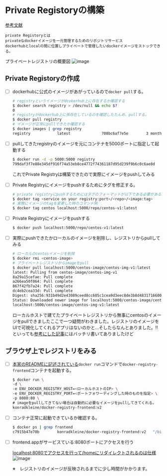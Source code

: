 # Private Registoryの構築

[参考文献](https://qiita.com/Brutus/items/da63d23be32d505409c6)

```
private Registoryとは
privateなdockerイメージを一元管理するためのリポジトリサービス
dockerhubとlocalの間に位置しプライベートで管理したいdockerイメージをストックできる。
```

プライベートレジストリの概要図
![image](https://user-images.githubusercontent.com/60165356/81753909-cd427280-94ef-11ea-93f6-8bd34ded3af8.png)

## Private Registoryの作成

- [ ] dockerhubに公式のイメージがあがっているので`docker pull`する。

  ```sh
  # registryというイメージがdcokerhub上に存在するか確認する
  $ docker search registry > /dev/null && echo $?
  0
  # registryがdockerhub上に孫存在しているのを確認したたんめ、pullする。
  $ docker pull registry
  # イメージが正常にpullできたか確認する
  $ docker images | grep registry
  registry            latest              708bc6af7e5e        3 months ago        25.8MB
  ```

- [ ] pullしてきたregistryのイメージを元にコンテナを5000ポートに指定して起動する

  ```sh
  $ docker run -d -p 5000:5000 registry
  799daf3f7e88e345df916f74a53eb8ce4772f74361187d95d239f9b6c0c6ae8d
  ```
  これでPrivate Registryは構築できたので実際にイメージをpushしてみる

- [ ] Private Registryにイメージをpushするためにタグを修正する。

  ```sh
  # private registryにpushするためにはタグのフォーマットが以下である必要がある。
  $ docker tag <service on your registry:port>/<repo>/<image:tag>
  # 実際にイメージのtagを変更した時のコマンド例
  $ docker tag centos localhost:5000/repo/centos-v1:latest
  ```
- [ ] Private Registryにイメージをpushする

  ```sh
  $ docker push localhost:5000/repo/centos-v1:latest
  ```
- [ ] 実際にpushできたかローカルのイメージを削除し、レジストリからpullしてみる

  ```sh
  # ローカルのcentosイメージを削除
  $ docker rmi <centos-image>
  # プライベートレジストリからimageをpull
  $ docker pull localhost:5000/centos-image/centos-img-v1:latest
  latest: Pulling from centos-image/centos-img-v1
  8a29a15cefae: Pull complete
  a266ea50f064: Pull complete
  867f42fb7a24: Pull complete
  dc4eb2cea33d: Pull complete
  Digest: sha256:931b49d2e43089ceed8cc605c1cea9d3eec8de3b8d48317166000d37d7bc0552
  Status: Downloaded newer image for localhost:5000/centos-image/centos-img-v1:latest
  localhost:5000/centos-image/centos-img-v1:latest
  ```
  ローカルホストで建てたプライベートレジストリから無事にcentosのイメージをpullできましたここで一つ疑問がわきました。レジストリのイメージをUIで可視化してくれるアプリはないのかと...そしたらなんとありました。!!といっても[参考にした記事](https://qiita.com/Brutus/items/da63d23be32d505409c6)にはバッチリ書いてありましたけど

## ブラウザ上でレジストリをみる

- [ ] [本家のREADMEに記述されている](https://github.com/kwk/docker-registry-frontend)`docker run`コマンドで`docker-registry-frontend`コンテナを起動する。

  ```sh
  $ docker run \
  -d \
  -e ENV_DOCKER_REGISTRY_HOST=<ローカルホストのIP> \
  -e ENV_DOCKER_REGISTRY_PORT=<ポートフォワーディングした時のものを指定> \
  -p 8080:80 \
  # imageをpullしてきてない場合は自動的に必要なイメージをpullしてきてくれる。
  konradkleine/docker-registry-frontend:v2
  ```
- [ ] コンテナ正常に起動できているか確認する。

  ```sh
  $ docker ps | grep frontend
  c7915b47e70b        konradkleine/docker-registry-frontend:v2   "/bin/sh -c $START_S…"   13 hours ago        Up 13 hours         443/tcp, 0.0.0.0:8080->80/tcp   registry_browser
  ```
- [ ] frontend.appがサービスている:8080ポートにアクセスを行う

  [localhost:8080でアクセスを行って/homeにリダイレクトされるのは仕様](https://github.com/kwk/docker-registry-frontend/blob/acd3f1f55f0063c6496d26dd9a65d5d010dd6ff1/app/app.js#L87)
  ![image](https://user-images.githubusercontent.com/60165356/81879089-b28dfd80-95c4-11ea-8957-24ab1d489d26.png)

  ※　レジストリのイメージが反映されるまでに少し時間がかかります。
  
